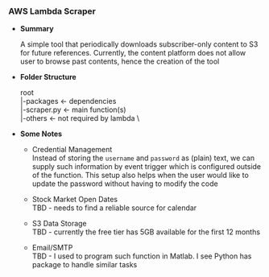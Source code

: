 ### AWS Lambda Scraper
* **Summary**
    
    A simple tool that periodically downloads subscriber-only content to S3 for future references. Currently, the
    content platform does not allow user to browse past contents, hence the creation of the tool
    
* **Folder Structure**

    root\
    |-packages <- dependencies \
    |-scraper.py <- main function(s) \
    |-others <- not required by lambda \
    
* **Some Notes**

    * Credential Management \
    Instead of storing the `username` and `password` as (plain) text, we can supply such information by event
    trigger which is configured outside of the function. This setup also helps when the user would like to update the
    password without having to modify the code
    
    * Stock Market Open Dates \
    TBD - needs to find a reliable source for calendar
    
    * S3 Data Storage \
    TBD - currently the free tier has 5GB available for the first 12 months
    
    * Email/SMTP \
    TBD - I used to program such function in Matlab. I see Python has package to handle similar tasks